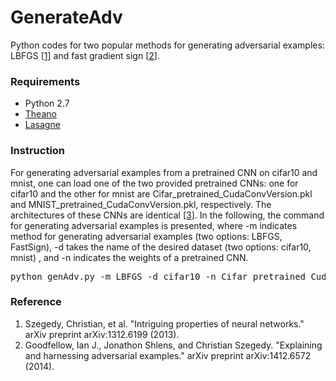 # GenerateAdv
Python codes for two popular methods for generating adversarial examples: LBFGS [<a href="https://arxiv.org/abs/1312.6199">1</a>]
and fast gradient sign [<a href ="https://arxiv.org/abs/1412.6572">2</a>].

<h3>Requirements </h3>

<ul style="list-style-type:disc">
  <li>Python 2.7</li>
  <li> <a href = "http://deeplearning.net/software/theano/">Theano</a></li>
  <li><a href = "https://lasagne.readthedocs.io/en/latest/"> Lasagne</a> </li>

</ul>

<h3>Instruction</h3>
For generating adversarial examples from a pretrained CNN on cifar10 and mnist, one can load one of the two provided pretrained CNNs: one for cifar10 and the other for mnist are Cifar_pretrained_CudaConvVersion.pkl and MNIST_pretrained_CudaConvVersion.pkl, respectively. The architectures of these CNNs are identical [<a href ='https://code.google.com/p/cuda-convnet/source/browse/trunk/example-layers/layer-params-18pct.cfg'>3</a>]. In the following, the command for generating adversarial examples is presented, where -m indicates method for generating adversarial examples (two options: LBFGS, FastSign), -d takes the name of the desired dataset (two options: cifar10, mnist) , and -n indicates the weights of a pretrained CNN.
<div class="highlight highlight-source-shell"><pre>python genAdv.py -m LBFGS -d cifar10 -n Cifar_pretrained_CudaConvVersion.pkl</pre></div>


<h3> Reference </h3>
<ol type="1">
  <li>Szegedy, Christian, et al. "Intriguing properties of neural networks." arXiv preprint arXiv:1312.6199 (2013).</li>
  <li>Goodfellow, Ian J., Jonathon Shlens, and Christian Szegedy. "Explaining and harnessing adversarial examples." arXiv preprint arXiv:1412.6572 (2014).</li>

 
</ol>



